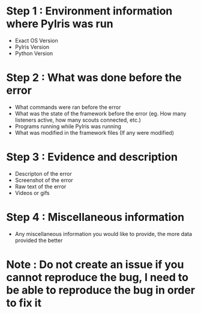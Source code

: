# Step 1 : Environment information where PyIris was run
- Exact OS Version
- PyIris Version
- Python Version

# Step 2 : What was done before the error
- What commands were ran before the error
- What was the state of the framework before the error (eg. How many listeners active, how many scouts connected, etc.)
- Programs running while PyIris was running
- What was modified in the framework files (If any were modified)

# Step 3 : Evidence and description
- Descripton of the error
- Screenshot of the error
- Raw text of the error
- Videos or gifs

# Step 4 : Miscellaneous information
- Any miscellaneous information you would like to provide, the more data provided the better

# Note : Do not create an issue if you cannot reproduce the bug, I need to be able to reproduce the bug in order to fix it
